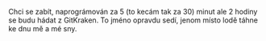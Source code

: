 Chci se zabít, naprográmován za 5 (to kecám tak za 30) minut ale 2 hodiny se budu hádat z GitKraken. To jméno opravdu sedí, jenom místo lodě táhne ke dnu mě a mé sny.
